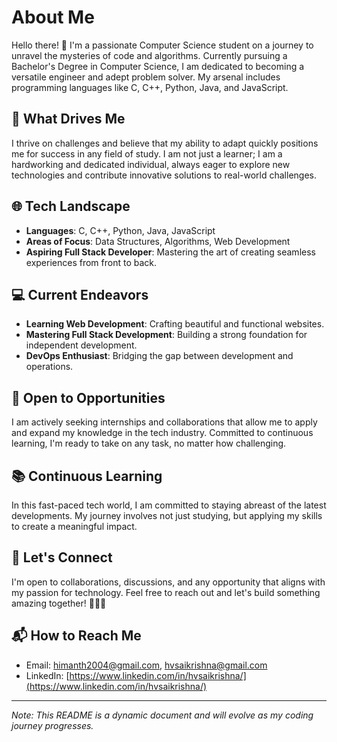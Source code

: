# About Me

Hello there! 👋 I'm a passionate Computer Science student on a journey to unravel the mysteries of code and algorithms. Currently pursuing a Bachelor's Degree in Computer Science, I am dedicated to becoming a versatile engineer and adept problem solver. My arsenal includes programming languages like C, C++, Python, Java, and JavaScript.

## 🚀 What Drives Me

I thrive on challenges and believe that my ability to adapt quickly positions me for success in any field of study. I am not just a learner; I am a hardworking and dedicated individual, always eager to explore new technologies and contribute innovative solutions to real-world challenges.

## 🌐 Tech Landscape

- **Languages**: C, C++, Python, Java, JavaScript
- **Areas of Focus**: Data Structures, Algorithms, Web Development
- **Aspiring Full Stack Developer**: Mastering the art of creating seamless experiences from front to back.

## 💻 Current Endeavors

- **Learning Web Development**: Crafting beautiful and functional websites.
- **Mastering Full Stack Development**: Building a strong foundation for independent development.
- **DevOps Enthusiast**: Bridging the gap between development and operations.

## 🤝 Open to Opportunities

I am actively seeking internships and collaborations that allow me to apply and expand my knowledge in the tech industry. Committed to continuous learning, I'm ready to take on any task, no matter how challenging.

## 📚 Continuous Learning

In this fast-paced tech world, I am committed to staying abreast of the latest developments. My journey involves not just studying, but applying my skills to create a meaningful impact.

## 🌟 Let's Connect

I'm open to collaborations, discussions, and any opportunity that aligns with my passion for technology. Feel free to reach out and let's build something amazing together! 👨‍💻🚀

## 📬 How to Reach Me

- Email: [himanth2004@gmail.com](mailto:himanth2004@gmail.com), [hvsaikrishna@gmail.com](mailto:hvsaikrishna@gmail.com)
- LinkedIn: [https://www.linkedin.com/in/hvsaikrishna/](https://www.linkedin.com/in/hvsaikrishna/)

---

*Note: This README is a dynamic document and will evolve as my coding journey progresses.*
